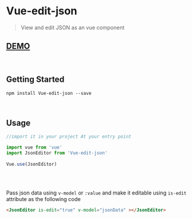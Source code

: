 # Vue-edit-json

> View and edit JSON as an vue component

## **[DEMO](http://fingerpich.github.io/Vue-edit-json)**

</br>


## Getting Started
```
npm install Vue-edit-json --save
```

</br>


## Usage

``` javascript
//import it in your project At your entry point

import vue from 'vue'
import JsonEditor from 'Vue-edit-json'
  
Vue.use(JsonEditor)
  
```
</br>

Pass json data using `v-model` or `:value` and make it editable using `is-edit` attribute as the following code
``` html
<JsonEditor is-edit="true" v-model="jsonData" ></JsonEditor>
```
